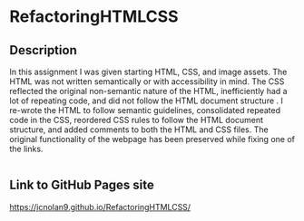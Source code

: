 # RefactoringHTMLCSS

## Description
In this assignment I was given starting HTML, CSS, and image assets. The HTML was not written semantically or with accessibility in mind. The CSS reflected the original non-semantic nature of the HTML, inefficiently had a lot of repeating code, and did not follow the HTML document structure . I re-wrote the HTML to follow semantic guidelines, consolidated repeated code in the CSS, reordered CSS rules to follow the HTML document structure, and added comments to both the HTML and CSS files. The original functionality of the webpage has been preserved while fixing one of the links.  

![]()


## Link to GitHub Pages site 
https://jcnolan9.github.io/RefactoringHTMLCSS/
